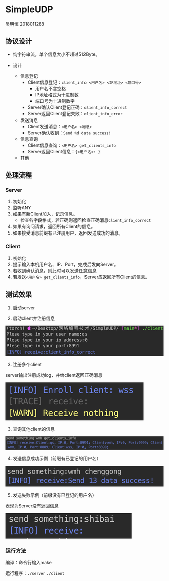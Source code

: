 # SimpleUDP

吴明恒 2018011288

## 协议设计

* 纯字符串流，单个信息大小不超过512Byte。

* 设计
    * 信息登记
        * Client信息登记：`client_info <用户名> <IP地址> <端口号>`
            * 用户名不含空格
            * IP地址格式为十进制数
            * 端口号为十进制数字
        * Server确认Client登记正确：`client_info_correct`
        * Server返回Client登记失败：`client_info_error`
    * 发送消息
        * Client发送消息：`<用户名> <消息>`
        * Server确认收到：`Send %d data success!`
    * 信息查询
        * Client信息查询：`<用户名> get_clients_info`
        * Server返回Client信息：`{<用户名>: }`
    * 其他

## 处理流程

### Server

1. 初始化
2. 监听ANY
3. 如果有新Client加入，记录信息。
    * 检查各字段格式，若正确则返回检查正确消息`client_info_correct`
4. 如果有询问请求，返回所有Client的信息。
5. 如果接受消息前缀有已注册用户，返回发送成功的消息。

### Client

1. 初始化
2. 提示输入本机用户名、IP、Port，完成后发向Server。
3. 若收到确认消息，则此时可以发送任意信息
4. 若发送`<用户名> get_clients_info`，Server应返回所有Client的信息。

## 测试效果

1. 启动server

2. 启动client并注册信息

![image-20210409181026240](README.assets/image-20210409181026240.png)

3. 注册多个client

server输出注册成功log，并给client返回正确消息

![image-20210409181222026](README.assets/image-20210409181222026.png)

3. 查询其他client的信息

![image-20210409180956936](README.assets/image-20210409180956936.png)

4. 发送信息成功示例（前缀有已登记的用户名）

![image-20210409181426816](README.assets/image-20210409181426816.png)

5. 发送失败示例（前缀没有已登记的用户名）

表现为Server没有返回信息

![image-20210409181413590](README.assets/image-20210409181413590.png)



### 运行方法

编译：命令行输入make

运行程序：`./server` `./client`



